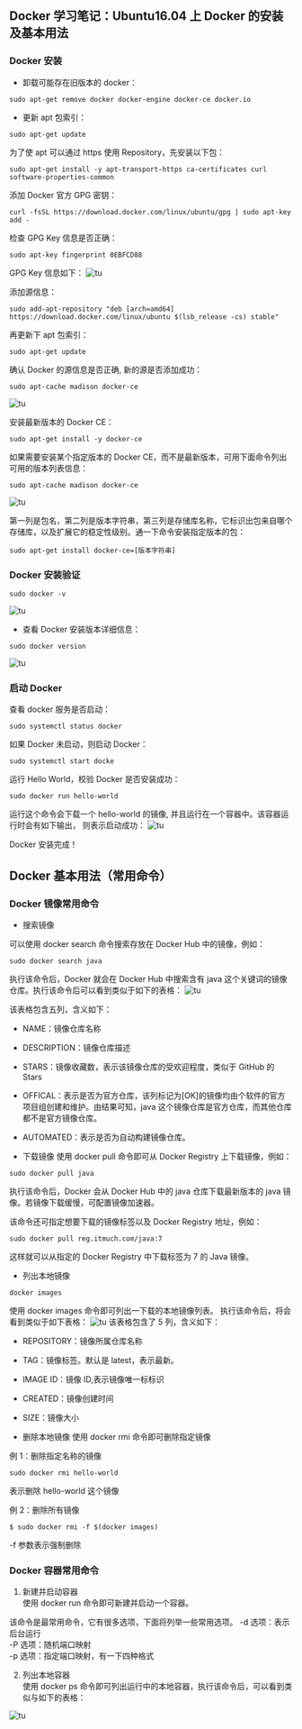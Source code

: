 ## Docker 学习笔记：Ubuntu16.04 上 Docker 的安装及基本用法

### Docker 安装

- 卸载可能存在旧版本的 docker：

```
sudo apt-get remove docker docker-engine docker-ce docker.io
```

- 更新 apt 包索引：

```
sudo apt-get update
```

为了使 apt 可以通过 https 使用 Repository，先安装以下包：

```
sudo apt-get install -y apt-transport-https ca-certificates curl software-properties-common
```

添加 Docker 官方 GPG 密钥：

```
curl -fsSL https://download.docker.com/linux/ubuntu/gpg | sudo apt-key add -
```

检查 GPG Key 信息是否正确：

```
sudo apt-key fingerprint 0EBFCD88
```

GPG Key 信息如下：
![tu](./img/1.png)

添加源信息：

```
sudo add-apt-repository "deb [arch=amd64] https://download.docker.com/linux/ubuntu $(lsb_release -cs) stable"
```

再更新下 apt 包索引：

```
sudo apt-get update
```

确认 Docker 的源信息是否正确, 新的源是否添加成功：

```
sudo apt-cache madison docker-ce
```

![tu](./img/2.png)

安装最新版本的 Docker CE：

```
sudo apt-get install -y docker-ce
```

如果需要安装某个指定版本的 Docker CE，而不是最新版本，可用下面命令列出可用的版本列表信息：

```
sudo apt-cache madison docker-ce
```

![tu](./img/3.png)

第一列是包名，第二列是版本字符串，第三列是存储库名称，它标识出包来自哪个存储库，以及扩展它的稳定性级别。通一下命令安装指定版本的包：

```
sudo apt-get install docker-ce=[版本字符串]
```

### Docker 安装验证

```
sudo docker -v
```

![tu](./img/4.png)

- 查看 Docker 安装版本详细信息：

```
sudo docker version
```

![tu](./img/5.png)

### 启动 Docker

查看 docker 服务是否启动：

```
sudo systemctl status docker
```

如果 Docker 未启动，则启动 Docker：

```
sudo systemctl start docke
```

运行 Hello World，校验 Docker 是否安装成功：

```
sudo docker run hello-world
```

运行这个命令会下载一个 hello-world 的镜像, 并且运行在一个容器中。该容器运行时会有如下输出， 则表示启动成功：
![tu](./img/6.png)

Docker 安装完成！

## Docker 基本用法（常用命令）

### Docker 镜像常用命令

- 搜索镜像

可以使用 docker search 命令搜索存放在 Docker Hub 中的镜像，例如：

```
sudo docker search java
```

执行该命令后，Docker 就会在 Docker Hub 中搜索含有 java 这个关键词的镜像仓库。执行该命令后可以看到类似于如下的表格：
![tu](./img/7.png)

该表格包含五列，含义如下：

- NAME：镜像仓库名称
- DESCRIPTION：镜像仓库描述
- STARS：镜像收藏数，表示该镜像仓库的受欢迎程度，类似于 GitHub 的 Stars
- OFFICAL：表示是否为官方仓库，该列标记为[OK]的镜像均由个软件的官方项目组创建和维护。由结果可知，java 这个镜像仓库是官方仓库，而其他仓库都不是官方镜像仓库。
- AUTOMATED：表示是否为自动构建镜像仓库。

- 下载镜像
  使用 docker pull 命令即可从 Docker Registry 上下载镜像，例如：

```
sudo docker pull java
```

执行该命令后，Docker 会从 Docker Hub 中的 java 仓库下载最新版本的 java 镜像。若镜像下载缓慢，可配置镜像加速器。

该命令还可指定想要下载的镜像标签以及 Docker Registry 地址，例如：

```
sudo docker pull reg.itmuch.com/java:7
```

这样就可以从指定的 Docker Registry 中下载标签为 7 的 Java 镜像。

- 列出本地镜像

```
docker images
```

使用 docker images 命令即可列出一下载的本地镜像列表。
执行该命令后，将会看到类似于如下表格：
![tu](./img/8.png)
该表格包含了 5 列，含义如下：

- REPOSITORY：镜像所属仓库名称
- TAG：镜像标签。默认是 latest，表示最新。
- IMAGE ID：镜像 ID,表示镜像唯一标标识
- CREATED：镜像创建时间
- SIZE：镜像大小

- 删除本地镜像
  使用 docker rmi 命令即可删除指定镜像

例 1：删除指定名称的镜像

```
sudo docker rmi hello-world
```

表示删除 hello-world 这个镜像

例 2：删除所有镜像

```
$ sudo docker rmi -f $(docker images)
```

-f 参数表示强制删除

### Docker 容器常用命令

1. 新建并启动容器  
   使用 docker run 命令即可新建并启动一个容器。

该命令是最常用命令，它有很多选项，下面将列举一些常用选项。
-d 选项：表示后台运行  
-P 选项：随机端口映射  
-p 选项：指定端口映射，有一下四种格式

2. 列出本地容器  
   使用 docker ps 命令即可列出运行中的本地容器，执行该命令后，可以看到类似与如下的表格：

![tu](./img/9.png)
